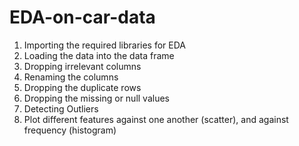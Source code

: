 # EDA-on-car-data
1. Importing the required libraries for EDA
2. Loading the data into the data frame
3. Dropping irrelevant columns
4. Renaming the columns
5. Dropping the duplicate rows
6. Dropping the missing or null values
7. Detecting Outliers
8. Plot different features against one another (scatter), and against frequency (histogram)
